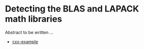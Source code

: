 # Detecting the BLAS and LAPACK math libraries

Abstract to be written ...

- [cxx-example](cxx-example/)
